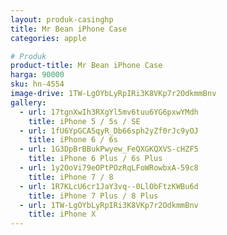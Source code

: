 ```yaml
---
layout: produk-casinghp
title: Mr Bean iPhone Case
categories: apple

# Produk
product-title: Mr Bean iPhone Case
harga: 90000
sku: hn-4554
image-drive: 1TW-LgOYbLyRpIRi3K8VKp7r2OdkmmBnv
gallery:
  - url: 17tgnXwIh3RXgYl5mv6tuu6YG6pxwYMdh
    title: iPhone 5 / 5s / SE
  - url: 1fU6YpGCA5qyR_Db66sph2yZf0rJc9yOJ
    title: iPhone 6 / 6s
  - url: 1G3DpBrBBukPwyew_FeQXGKQXVS-cHZF5
    title: iPhone 6 Plus / 6s Plus
  - url: 1y2OoVi79eOPtPOzRqLFoWRowbxA-59c8
    title: iPhone 7 / 8
  - url: 1R7KLcU6cr1JaY3vq--0LlObFtzKWBu6d
    title: iPhone 7 Plus / 8 Plus
  - url: 1TW-LgOYbLyRpIRi3K8VKp7r2OdkmmBnv
    title: iPhone X
---
```

